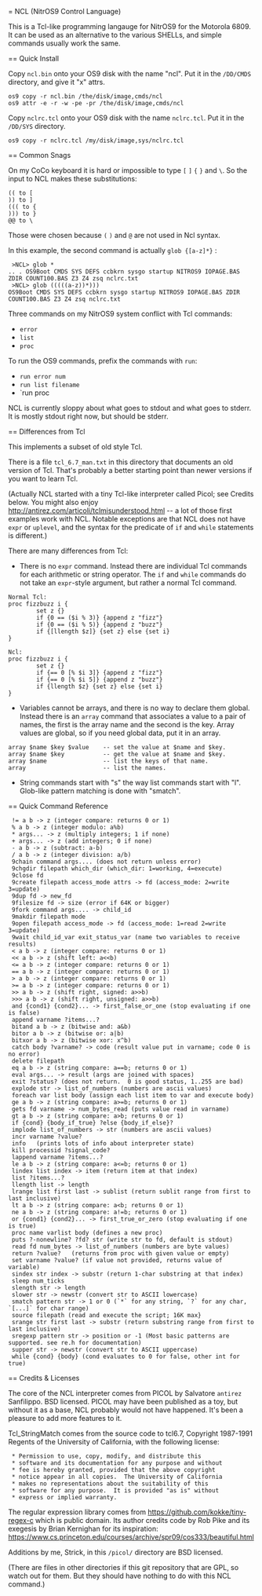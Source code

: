 = NCL (NitrOS9 Control Language)

This is a Tcl-like programming langauge for NitrOS9 for the Motorola 6809.
It can be used as an alternative to the various SHELLs, and simple commands
usually work the same.

== Quick Install

Copy `ncl.bin` onto your OS9 disk with the name "ncl".
Put it in the `/DD/CMDS` directory, and give it "x" attrs.

```
os9 copy -r ncl.bin /the/disk/image,cmds/ncl
os9 attr -e -r -w -pe -pr /the/disk/image,cmds/ncl
```

Copy `nclrc.tcl` onto your OS9 disk with the name `nclrc.tcl`.
Put it in the `/DD/SYS` directory.

```
os9 copy -r nclrc.tcl /my/disk/image,sys/nclrc.tcl
```

== Common Snags

On my CoCo keyboard it is hard or impossible to type `[` `]` `{` `}` and `\`.
So the input to NCL makes these substitutions:

```
(( to [
)) to ]
((( to {
))) to }
@@ to \
```

Those were chosen because `(` `)` and `@` are not used in Ncl syntax.

In this example, the second command is actually `glob {[a-z]*}` :

```
 >NCL> glob *
.. . OS9Boot CMDS SYS DEFS ccbkrn sysgo startup NITROS9 IOPAGE.BAS ZDIR COUNT100.BAS Z3 Z4 zsq nclrc.txt
 >NCL> glob (((((a-z))*)))
OS9Boot CMDS SYS DEFS ccbkrn sysgo startup NITROS9 IOPAGE.BAS ZDIR COUNT100.BAS Z3 Z4 zsq nclrc.txt
```

Three commands on my NitrOS9 system conflict with Tcl commands:

*   `error`
*   `list`
*   `proc`

To run the OS9 commands, prefix the commands with `run`:

*   `run error num`
*   `run list filename`
*   `run proc

NCL is currently sloppy about what goes to stdout and what goes to stderr.
It is mostly stdout right now, but should be stderr.

== Differences from Tcl

This implements a subset of old style Tcl.

There is a file `tcl_6.7_man.txt` in this directory that documents an old
version of Tcl.  That's probably a better starting point than newer versions
if you want to learn Tcl.

(Actually NCL started with a tiny Tcl-like interpreter called Picol; see Credits below.
You might also enjoy
http://antirez.com/articoli/tclmisunderstood.html --
a lot of those first examples work with NCL.  Notable exceptions are that
NCL does not have `expr` or `uplevel`, and the syntax for the predicate of
`if` and `while` statements is different.)

There are many differences from Tcl:

*   There is no `expr` command.  Instead there are individual Tcl commands
for each arithmetic or string operator.  The `if` and `while` commands do
not take an `expr`-style argument, but rather a normal Tcl command.

```
Normal Tcl:
proc fizzbuzz i {
        set z {}
        if {0 == ($i % 3)} {append z "fizz"}
        if {0 == ($i % 5)} {append z "buzz"}
        if {[llength $z]} {set z} else {set i}
}

Ncl:
proc fizzbuzz i {
        set z {}
        if {== 0 [% $i 3]} {append z "fizz"}
        if {== 0 [% $i 5]} {append z "buzz"}
        if {llength $z} {set z} else {set i}
}
```

*   Variables cannot be arrays, and there is no way to declare them global.
Instead there is an `array` command that associates a value to a pair of
names, the first is the array name and the second is the key.
Array values are global, so if you need global data, put it in an array.

```
array $name $key $value    -- set the value at $name and $key.
array $name $key           -- get the value at $name and $key.
array $name                -- list the keys of that name.
array                      -- list the names.
```

*   String commands start with "s" the way list commands start with "l".
    Glob-like pattern matching is done with "smatch".

== Quick Command Reference

```
 != a b -> z (integer compare: returns 0 or 1)
 % a b -> z (integer modulo: a%b)
 * args... -> z (multiply integers; 1 if none)
 + args... -> z (add integers; 0 if none)
 - a b -> z (subtract: a-b)
 / a b -> z (integer division: a/b)
 9chain command args.... (does not return unless error)
 9chgdir filepath which_dir (which_dir: 1=working, 4=execute)
 9close fd
 9create filepath access_mode attrs -> fd (access_mode: 2=write 3=update)
 9dup fd -> new_fd
 9filesize fd -> size (error if 64K or bigger)
 9fork command args.... -> child_id
 9makdir filepath mode
 9open filepath access_mode -> fd (access_mode: 1=read 2=write 3=update)
 9wait child_id_var exit_status_var (name two variables to receive results)
 < a b -> z (integer compare: returns 0 or 1)
 << a b -> z (shift left: a<<b)
 <= a b -> z (integer compare: returns 0 or 1)
 == a b -> z (integer compare: returns 0 or 1)
 > a b -> z (integer compare: returns 0 or 1)
 >= a b -> z (integer compare: returns 0 or 1)
 >> a b -> z (shift right, signed: a>>b)
 >>> a b -> z (shift right, unsigned: a>>b)
 and {cond1} {cond2}... -> first_false_or_one (stop evaluating if one is false)
 append varname ?items...?
 bitand a b -> z (bitwise and: a&b)
 bitor a b -> z (bitwise or: a|b)
 bitxor a b -> z (bitwise xor: x^b)
 catch body ?varname? -> code (result value put in varname; code 0 is no error)
 delete filepath
 eq a b -> z (string compare: a==b; returns 0 or 1)
 eval args... -> result (args are joined with spaces)
 exit ?status? (does not return.  0 is good status, 1..255 are bad)
 explode str -> list_of_numbers (numbers are ascii values)
 foreach var list body (assign each list item to var and execute body)
 ge a b -> z (string compare: a>=b; returns 0 or 1)
 gets fd varname -> num_bytes_read (puts value read in varname)
 gt a b -> z (string compare: a>b; returns 0 or 1)
 if {cond} {body_if_true} ?else {body_if_else}?
 implode list_of_numbers -> str (numbers are ascii values)
 incr varname ?value?
 info   (prints lots of info about interpreter state)
 kill processid ?signal_code?
 lappend varname ?items...?
 le a b -> z (string compare: a<=b; returns 0 or 1)
 lindex list index -> item (return item at that index)
 list ?items...?
 llength list -> length
 lrange list first last -> sublist (return sublit range from first to last inclusive)
 lt a b -> z (string compare: a<b; returns 0 or 1)
 ne a b -> z (string compare: a!=b; returns 0 or 1)
 or {cond1} {cond2}... -> first_true_or_zero (stop evaluating if one is true)
 proc name varlist body (defines a new proc)
 puts ?-nonewline? ?fd? str (write str to fd, default is stdout)
 read fd num_bytes -> list_of_numbers (numbers are byte values)
 return ?value?   (returns from proc with given value or empty)
 set varname ?value? (if value not provided, returns value of variable)
 sindex str index -> substr (return 1-char substring at that index)
 sleep num_ticks
 slength str -> length
 slower str -> newstr (convert str to ASCII lowercase)
 smatch pattern str -> 1 or 0 (`*` for any string, `?` for any char, `[...]` for char range)
 source filepath (read and execute the script; 16K max}
 srange str first last -> substr (return substring range from first to last inclusive)
 sregexp pattern str -> position or -1 (Most basic patterns are supported. see re.h for documentation)
 supper str -> newstr (convert str to ASCII uppercase)
 while {cond} {body} (cond evaluates to 0 for false, other int for true)
```

== Credits & Licenses

The core of the NCL interpreter comes from PICOL by Salvatore `antirez`
Sanfilippo.  BSD licensed.  PICOL may have been published as a toy, but
without it as a base, NCL probably would not have happened.  It's been
a pleasure to add more features to it.

Tcl_StringMatch comes from the source code to tcl6.7, Copyright 1987-1991
Regents of the University of California, with the following license:

```
 * Permission to use, copy, modify, and distribute this
 * software and its documentation for any purpose and without
 * fee is hereby granted, provided that the above copyright
 * notice appear in all copies.  The University of California
 * makes no representations about the suitability of this
 * software for any purpose.  It is provided "as is" without
 * express or implied warranty.
```

The regular expression library comes from
https://github.com/kokke/tiny-regex-c which is public
domain.  Its author credits code by Rob Pike and
its exegesis by Brian Kernighan for its inspiration:
https://www.cs.princeton.edu/courses/archive/spr09/cos333/beautiful.html

Additions by me, Strick, in this `/picol/` directory are BSD licensed.

(There are files in other directories if this git repository that are
GPL, so watch out for them.  But they should have nothing to do with
this NCL command.)
